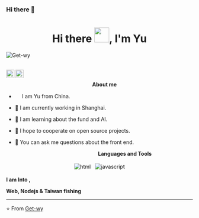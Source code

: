 <!--
 * @Descripttion: 
 * @Author: yu@w
 * @Date: 2021-02-08 09:19:29
-->
### Hi there 👋

<h1 align="center">Hi there <img src="https://github.com/sudnyeshtalekar/sudnyeshtalekar/blob/master/Assets/Hi.gif" width="40px">, I'm Yu</h1>


<p align="left"> <img src="https://komarev.com/ghpvc/?username=Get-wy" alt="Get-wy" /> </p>
<br />

<a href="https://twitter.com/solomonyuu">
  <img align="left" alt="Get-wy's Twitter" width="22px" src="https://cdn.jsdelivr.net/npm/simple-icons@v3/icons/twitter.svg" />
</a>


<a href="https://github.com/Get-wy">
  <img align="left" alt="Get-wy's Github" width="22px" src="https://cdn.jsdelivr.net/npm/simple-icons@v3/icons/github.svg" />
</a>
<br />

&nbsp;&nbsp;&nbsp;&nbsp;&nbsp;&nbsp;&nbsp;&nbsp;&nbsp;&nbsp;&nbsp;&nbsp;&nbsp;&nbsp;&nbsp;&nbsp;&nbsp;&nbsp;&nbsp;&nbsp;&nbsp;&nbsp;&nbsp;&nbsp;&nbsp;&nbsp;&nbsp;&nbsp;&nbsp;&nbsp;&nbsp;&nbsp;&nbsp;&nbsp;&nbsp;&nbsp;&nbsp;&nbsp;&nbsp;&nbsp;&nbsp;&nbsp;&nbsp;&nbsp;&nbsp;&nbsp;&nbsp;&nbsp;&nbsp;&nbsp;&nbsp;&nbsp;&nbsp;&nbsp;&nbsp;&nbsp;&nbsp;&nbsp;&nbsp;<b>About me</b> <br>

- <img src ="https://s3.amazonaws.com/pix.iemoji.com/images/emoji/apple/ios-12/256/boy-light-skin-tone.png" height= 15px width = 15px> I am Yu from China.

- 🔭 I am currently working in Shanghai. 

- 🌱 I am learning about the fund and AI. 

- 👯 I hope to cooperate on open source projects. 

- 💬 You can ask me questions about the front end.

&nbsp;&nbsp;&nbsp;&nbsp;&nbsp;&nbsp;&nbsp;&nbsp;&nbsp;&nbsp;&nbsp;&nbsp;&nbsp;&nbsp;&nbsp;&nbsp;&nbsp;&nbsp;&nbsp;&nbsp;&nbsp;&nbsp;&nbsp;&nbsp;&nbsp;&nbsp;&nbsp;&nbsp;&nbsp;&nbsp;&nbsp;&nbsp;&nbsp;&nbsp;&nbsp;&nbsp;&nbsp;&nbsp;&nbsp;&nbsp;&nbsp;&nbsp;&nbsp;&nbsp;&nbsp;&nbsp;&nbsp;&nbsp;&nbsp;&nbsp;&nbsp;&nbsp;&nbsp;&nbsp;&nbsp;&nbsp;&nbsp;&nbsp;&nbsp;&nbsp;&nbsp;&nbsp;&nbsp;<b>Languages and Tools</b> <br>

<p align="center">
 <img src="https://github.com/sudnyeshtalekar/sudnyeshtalekar/blob/master/Assets/html.svg" alt="html" style="vertical-align:top; margin:4px">

 <img src="https://github.com/sudnyeshtalekar/sudnyeshtalekar/blob/master/Assets/javascript.svg" alt="javascript" style="vertical-align:top; margin:4px">



</p>

**I am Into ,**

**Web, Nodejs & Taiwan fishing**
<br />


---

⭐️ From [Get-wy](https://github.com/Get-wy)
